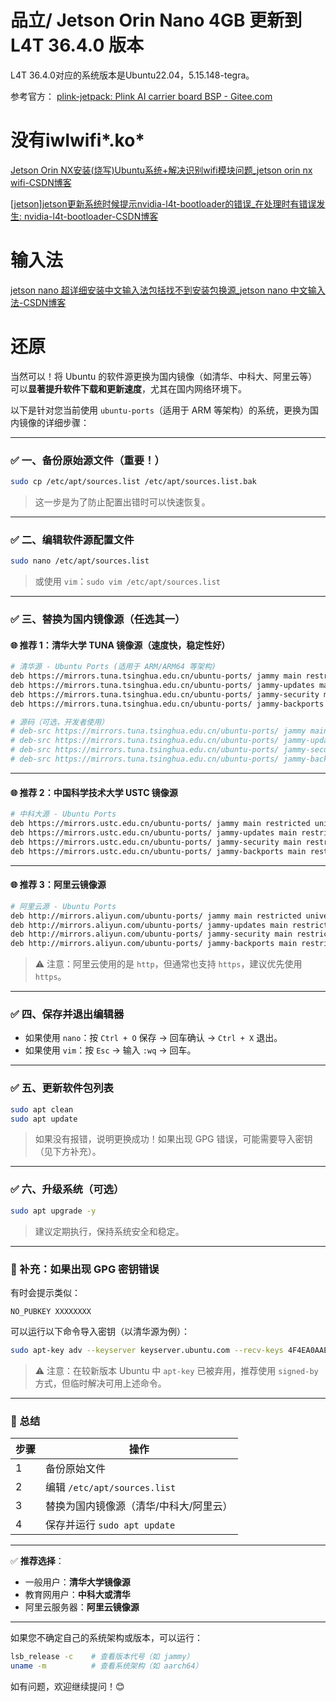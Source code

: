 # 品立/  Jetson Orin Nano 4GB 更新到L4T 36.4.0 版本

L4T 36.4.0对应的系统版本是Ubuntu22.04，5.15.148-tegra。

参考官方：
[plink-jetpack: Plink AI carrier board BSP - Gitee.com](https://gitee.com/plink718/plink-jetpack/tree/master/flashPatch/36.4/Orin-Nano/Y-C6#https://gitee.com/link?target=https%3A%2F%2Fdeveloper.nvidia.com%2Fembedded%2Fjetson-linux-archive)

# 没有iwlwifi*.ko*

[Jetson Orin NX安装(烧写)Ubuntu系统+解决识别wifi模块问题_jetson orin nx wifi-CSDN博客](https://blog.csdn.net/taoshiwu/article/details/142585730)

[[jetson]jetson更新系统时候提示nvidia-l4t-bootloader的错误_在处理时有错误发生: nvidia-l4t-bootloader-CSDN博客](https://blog.csdn.net/FL1623863129/article/details/128092493)
# 输入法
[jetson nano 超详细安装中文输入法包括找不到安装包换源_jetson nano 中文输入法-CSDN博客](https://blog.csdn.net/m0_75034220/article/details/139084367)

# 还原
当然可以！将 Ubuntu 的软件源更换为国内镜像（如清华、中科大、阿里云等）可以**显著提升软件下载和更新速度**，尤其在国内网络环境下。

以下是针对您当前使用 `ubuntu-ports`（适用于 ARM 等架构）的系统，更换为国内镜像的详细步骤：

---

### ✅ 一、备份原始源文件（重要！）

```bash
sudo cp /etc/apt/sources.list /etc/apt/sources.list.bak
```

> 这一步是为了防止配置出错时可以快速恢复。

---

### ✅ 二、编辑软件源配置文件

```bash
sudo nano /etc/apt/sources.list
```

> 或使用 `vim`：`sudo vim /etc/apt/sources.list`

---

### ✅ 三、替换为国内镜像源（任选其一）

#### 🌐 推荐 1：**清华大学 TUNA 镜像源**（速度快，稳定性好）

```bash
# 清华源 - Ubuntu Ports (适用于 ARM/ARM64 等架构)
deb https://mirrors.tuna.tsinghua.edu.cn/ubuntu-ports/ jammy main restricted universe multiverse
deb https://mirrors.tuna.tsinghua.edu.cn/ubuntu-ports/ jammy-updates main restricted universe multiverse
deb https://mirrors.tuna.tsinghua.edu.cn/ubuntu-ports/ jammy-security main restricted universe multiverse
deb https://mirrors.tuna.tsinghua.edu.cn/ubuntu-ports/ jammy-backports main restricted universe multiverse

# 源码（可选，开发者使用）
# deb-src https://mirrors.tuna.tsinghua.edu.cn/ubuntu-ports/ jammy main restricted universe multiverse
# deb-src https://mirrors.tuna.tsinghua.edu.cn/ubuntu-ports/ jammy-updates main restricted universe multiverse
# deb-src https://mirrors.tuna.tsinghua.edu.cn/ubuntu-ports/ jammy-security main restricted universe multiverse
# deb-src https://mirrors.tuna.tsinghua.edu.cn/ubuntu-ports/ jammy-backports main restricted universe multiverse
```

---

#### 🌐 推荐 2：**中国科学技术大学 USTC 镜像源**

```bash
# 中科大源 - Ubuntu Ports
deb https://mirrors.ustc.edu.cn/ubuntu-ports/ jammy main restricted universe multiverse
deb https://mirrors.ustc.edu.cn/ubuntu-ports/ jammy-updates main restricted universe multiverse
deb https://mirrors.ustc.edu.cn/ubuntu-ports/ jammy-security main restricted universe multiverse
deb https://mirrors.ustc.edu.cn/ubuntu-ports/ jammy-backports main restricted universe multiverse
```

---

#### 🌐 推荐 3：**阿里云镜像源**

```bash
# 阿里云源 - Ubuntu Ports
deb http://mirrors.aliyun.com/ubuntu-ports/ jammy main restricted universe multiverse
deb http://mirrors.aliyun.com/ubuntu-ports/ jammy-updates main restricted universe multiverse
deb http://mirrors.aliyun.com/ubuntu-ports/ jammy-security main restricted universe multiverse
deb http://mirrors.aliyun.com/ubuntu-ports/ jammy-backports main restricted universe multiverse
```

> ⚠️ 注意：阿里云使用的是 `http`，但通常也支持 `https`，建议优先使用 `https`。

---

### ✅ 四、保存并退出编辑器

- 如果使用 `nano`：按 `Ctrl + O` 保存 → 回车确认 → `Ctrl + X` 退出。
- 如果使用 `vim`：按 `Esc` → 输入 `:wq` → 回车。

---

### ✅ 五、更新软件包列表

```bash
sudo apt clean
sudo apt update
```

> 如果没有报错，说明更换成功！如果出现 GPG 错误，可能需要导入密钥（见下方补充）。

---

### ✅ 六、升级系统（可选）

```bash
sudo apt upgrade -y
```

> 建议定期执行，保持系统安全和稳定。

---

### 🔐 补充：如果出现 GPG 密钥错误

有时会提示类似：

```
NO_PUBKEY XXXXXXXX
```

可以运行以下命令导入密钥（以清华源为例）：

```bash
sudo apt-key adv --keyserver keyserver.ubuntu.com --recv-keys 4F4EA0AAE5267A6C
```

> ⚠️ 注意：在较新版本 Ubuntu 中 `apt-key` 已被弃用，推荐使用 `signed-by` 方式，但临时解决可用上述命令。

---

### 📌 总结

| 步骤 | 操作 |
|------|------|
| 1 | 备份原始文件 |
| 2 | 编辑 `/etc/apt/sources.list` |
| 3 | 替换为国内镜像源（清华/中科大/阿里云） |
| 4 | 保存并运行 `sudo apt update` |

---

✅ **推荐选择**：
- 一般用户：**清华大学镜像源**
- 教育网用户：**中科大或清华**
- 阿里云服务器：**阿里云镜像源**

---

如果您不确定自己的系统架构或版本，可以运行：

```bash
lsb_release -c    # 查看版本代号（如 jammy）
uname -m          # 查看系统架构（如 aarch64）
```

如有问题，欢迎继续提问！😊